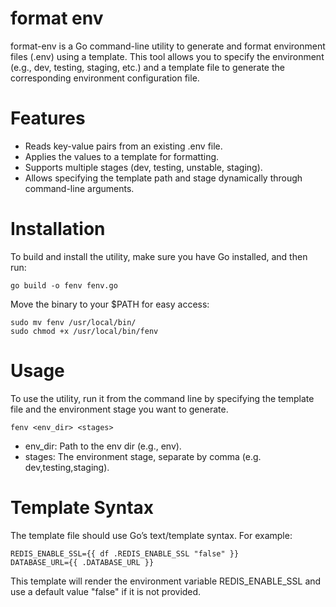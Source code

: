# format env
format-env is a Go command-line utility to generate and format environment files (.env) using a template. This tool allows you to specify the environment (e.g., dev, testing, staging, etc.) and a template file to generate the corresponding environment configuration file.

# Features
- Reads key-value pairs from an existing .env file.
- Applies the values to a template for formatting.
- Supports multiple stages (dev, testing, unstable, staging).
- Allows specifying the template path and stage dynamically through command-line arguments.

# Installation
To build and install the utility, make sure you have Go installed, and then run:
```
go build -o fenv fenv.go
```

Move the binary to your $PATH for easy access:
```
sudo mv fenv /usr/local/bin/
sudo chmod +x /usr/local/bin/fenv
```
# Usage

To use the utility, run it from the command line by specifying the template file and the environment stage you want to generate.
```
fenv <env_dir> <stages>
```
- env_dir: Path to the env dir (e.g., env).
- stages: The environment stage, separate by comma (e.g. dev,testing,staging).

# Template Syntax
The template file should use Go’s text/template syntax. For example:
```
REDIS_ENABLE_SSL={{ df .REDIS_ENABLE_SSL "false" }}
DATABASE_URL={{ .DATABASE_URL }}
```
This template will render the environment variable REDIS_ENABLE_SSL and use a default value "false" if it is not provided.
